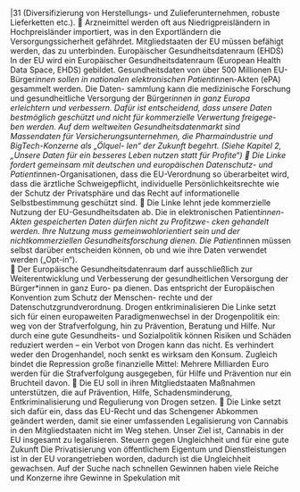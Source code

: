 |31 
(Diversifizierung von Herstellungs- und Zulieferunternehmen, robuste Lieferketten 
etc.). 
 Arzneimittel werden oft aus Niedrigpreisländern in Hochpreisländer importiert, was 
in den Exportländern die Versorgungssicherheit gefährdet. Mitgliedstaaten der EU 
müssen befähigt werden, das zu unterbinden. 
Europäischer Gesundheitsdatenraum (EHDS) 
In der EU wird ein Europäischer Gesundheitsdatenraum (European Health Data Space, 
EHDS) gebildet. Gesundheitsdaten von über 500 Millionen EU-Bürger*innen sollen in 
nationalen elektronischen Patient*innen-Akten (ePA) gesammelt werden. Die Daten-
sammlung kann die medizinische Forschung und gesundheitliche Versorgung der 
Bürger*innen in ganz Europa erleichtern und verbessern. Dafür ist entscheidend, dass 
unsere Daten bestmöglich geschützt und nicht für kommerzielle Verwertung freigege-
ben werden. Auf dem weltweiten Gesundheitsdatenmarkt sind Massendaten für 
Versicherungsunternehmen, die Pharmaindustrie und BigTech-Konzerne als „Ölquel-
len“ der Zukunft begehrt. (Siehe Kapitel 2, „Unsere Daten für ein besseres Leben 
nutzen statt für Profite“) 
 Die Linke fordert gemeinsam mit deutschen und europäischen Datenschutz- und 
Patient*innen-Organisationen, dass die EU-Verordnung so überarbeitet wird, dass 
die ärztliche Schweigepflicht, individuelle Persönlichkeitsrechte wie der Schutz der 
Privatsphäre und das Recht auf informationelle Selbstbestimmung geschützt sind. 
 Die Linke lehnt jede kommerzielle Nutzung der EU-Gesundheitsdaten ab. Die in 
elektronischen Patient*innen-Akten gespeicherten Daten dürfen nicht zu Profitzwe-
cken gehandelt werden. Ihre Nutzung muss gemeinwohlorientiert sein und der 
nichtkommerziellen Gesundheitsforschung dienen. Die Patient*innen müssen selbst 
darüber entscheiden können, ob und wie ihre Daten verwendet werden („Opt-in“).  
 Der Europäische Gesundheitsdatenraum darf ausschließlich zur Weiterentwicklung 
und Verbesserung der gesundheitlichen Versorgung der Bürger*innen in ganz Euro-
pa dienen. Das entspricht der Europäischen Konvention zum Schutz der Menschen-
rechte und der Datenschutzgrundverordnung. 
Drogen entkriminalisieren 
Die Linke setzt sich für einen europaweiten Paradigmenwechsel in der Drogenpolitik 
ein: weg von der Strafverfolgung, hin zu Prävention, Beratung und Hilfe. Nur durch eine 
gute Gesundheits- und Sozialpolitik können Risiken und Schäden reduziert werden – 
ein Verbot von Drogen kann das nicht. Es verhindert weder den Drogenhandel, noch 
senkt es wirksam den Konsum. Zugleich bindet die Repression große finanzielle Mittel: 
Mehrere Milliarden Euro werden für die Strafverfolgung ausgegeben, für Hilfe und 
Prävention nur ein Bruchteil davon. 
 Die EU soll in ihren Mitgliedstaaten Maßnahmen unterstützen, die auf Prävention, 
Hilfe, Schadensminderung, Entkriminalisierung und Regulierung von Drogen setzen. 
 Die Linke setzt sich dafür ein, dass das EU-Recht und das Schengener Abkommen 
geändert werden, damit sie einer umfassenden Legalisierung von Cannabis in den 
Mitgliedstaaten nicht im Weg stehen. Unser Ziel ist, Cannabis in der EU insgesamt 
zu legalisieren. 
Steuern gegen Ungleichheit und für eine gute Zukunft 
Die Privatisierung von öffentlichem Eigentum und Dienstleistungen ist in der EU 
vorangetrieben worden, dadurch ist die Ungleichheit gewachsen. Auf der Suche nach 
schnellen Gewinnen haben viele Reiche und Konzerne ihre Gewinne in Spekulation mit 
